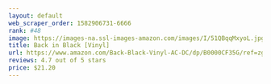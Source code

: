 ```yaml
---
layout: default 
﻿web_scraper_order: 1582906731-6666
rank: #48
image: https://images-na.ssl-images-amazon.com/images/I/51QBqqMxyoL.jpg
title: Back in Black [Vinyl]
url: https://www.amazon.com/Back-Black-Vinyl-AC-DC/dp/B0000CF35G/ref=zg_mw_music_48?_encoding=UTF8&psc=1&refRID=W62ZJ4MEWNEZHB0GJJHX
reviews: 4.7 out of 5 stars
price: $21.20 
---
```

